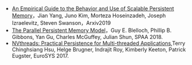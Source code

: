 - [An Empirical Guide to the Behavior and Use of Scalable Persistent Memory](https://arxiv.org/abs/1908.03583)，Jian Yang, Juno Kim, Morteza Hoseinzadeh, Joseph Izraelevitz, Steven Swanson，Arxiv2019
- [The Parallel Persistent Memory Model](https://arxiv.org/abs/1805.05580)，Guy E. Blelloch, Phillip B. Gibbons, Yan Gu, Charles McGuffey, Julian Shun, SPAA 2018.
- [NVthreads: Practical Persistence for Multi-threaded Applications](https://dl.acm.org/citation.cfm?id=3064204),Terry Chinghsiang Hsu, Helge Brugner, Indrajit Roy, Kimberly Keeton, Patrick Eugster, EuroSYS 2017.
